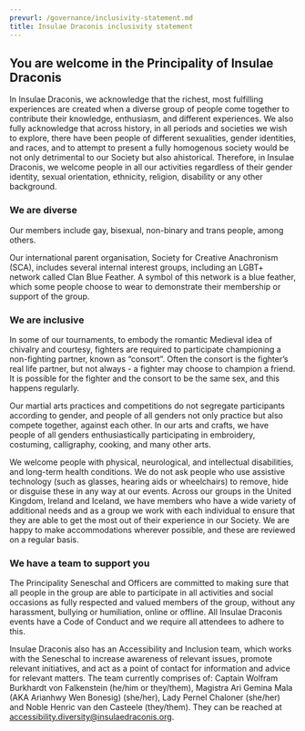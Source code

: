 ```yaml
---
prevurl: /governance/inclusivity-statement.md
title: Insulae Draconis inclusivity statement
---
```


## You are welcome in the Principality of Insulae Draconis

In Insulae Draconis, we acknowledge that the richest, most fulfilling experiences are created when a diverse group of people come together to contribute their knowledge, enthusiasm, and different experiences. We also fully acknowledge that across history, in all periods and societies we wish to explore, there have been people of different sexualities, gender identities, and races, and to attempt to present a fully homogenous society would be not only detrimental to our Society but also ahistorical. Therefore, in Insulae Draconis, we welcome people in all our activities regardless of their gender identity, sexual orientation, ethnicity, religion, disability or any other background.

### We are diverse
Our members include gay, bisexual, non-binary and trans people, among others.

Our international parent organisation, Society for Creative Anachronism (SCA), includes several internal interest groups, including an LGBT+ network called Clan Blue Feather. A symbol of this network is a blue feather, which some people choose to wear to demonstrate their membership or support of the group.

### We are inclusive
In some of our tournaments, to embody the romantic Medieval idea of chivalry and courtesy, fighters are required to participate championing a non-fighting partner, known as “consort”. Often the consort is the fighter’s real life partner, but not always - a fighter may choose to champion a friend. It is possible for the fighter and the consort to be the same sex, and this happens regularly.

Our martial arts practices and competitions do not segregate participants according to gender, and people of all genders not only practice but also compete together, against each other. In our arts and crafts, we have people of all genders enthusiastically participating in embroidery, costuming, calligraphy, cooking, and many other arts.

We welcome people with physical, neurological, and intellectual disabilities, and long-term health conditions. We do not ask people who use assistive technology (such as glasses, hearing aids or wheelchairs) to remove, hide or disguise these in any way at our events. Across our groups in the United Kingdom, Ireland and Iceland, we have members who have a wide variety of additional needs and as a group we work with each individual to ensure that they are able to get the most out of their experience in our Society. We are happy to make accommodations wherever possible, and these are reviewed on a regular basis.

### We have a team to support you
The Principality Seneschal and Officers are committed to making sure that all people in the group are able to participate in all activities and social occasions as fully respected and valued members of the group, without any harassment, bullying or humiliation, online or offline. All Insulae Draconis events have a Code of Conduct and we require all attendees to adhere to this.

Insulae Draconis also has an Accessibility and Inclusion team, which works with the Seneschal to increase awareness of relevant issues, promote relevant initiatives, and act as a point of contact for information and advice for relevant matters. The team currently comprises of: Captain Wolfram Burkhardt von Falkenstein (he/him or they/them), Magistra Ari Gemina Mala (AKA Arianhwy Wen Bonesig) (she/her), Lady Pernel Chaloner (she/her) and Noble Henric van den Casteele (they/them). They can be reached at <a href="mailto:accessibility.diversity@insulaedraconis.org">accessibility.diversity@insulaedraconis.org</a>.

